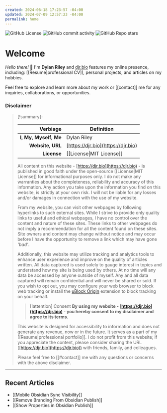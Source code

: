 ```yaml
---
created: 2024-06-18 17:23:57 -04:00
updated: 2024-07-09 12:57:23 -04:00
permalink: home
---
```


![GitHub License](https://img.shields.io/github/license/dj-riley/djr-bio) ![GitHub commit activity](https://img.shields.io/github/commit-activity/w/dj-riley/djr-bio) ![GitHub Repo stars](https://img.shields.io/github/stars/dj-riley/djr-bio)

# Welcome

*Hello there!* 👋 I'm **Dylan Riley** and [djr.bio](https://djr.bio) features my online presence, including: [[Resume|professional CV]], personal projects, and articles on my hobbies.

Feel free to explore and learn more about my work or [[contact]] me for any inquiries, collaborations, or opportunities.

### Disclaimer

> [!summary]-
>
> |              Verbiage | Definition                         |
> | --------------------: | ---------------------------------- |
> | **I, My, Myself, Me** | Dylan Riley                        |
> |      **Website, URL** | [https://djr.bio](https://djr.bio) |
> |           **License** | [[License\|MIT License]]           |
>
> All content on this website - [https://djr.bio](https://djr.bio) - is published in good faith under the open-source [[License|MIT License]] for informational purposes only. I do not make any warranties about the completeness, reliability and accuracy of this information. Any action you take upon the information you find on this website, is strictly at your own risk. I will not be liable for any losses and/or damages in connection with the use of my website.
>
> From my website, you can visit other webpages by following hyperlinks to such external sites. While I strive to provide only quality links to useful and ethical webpages, I have no control over the content and nature of these sites. These links to other webpages do not imply a recommendation for all the content found on these sites. Site owners and content may change without notice and may occur before I have the opportunity to remove a link which may have gone *'bad'*.
>
> Additionally, this website may utilize tracking and analytics tools to enhance user experience and improve on the quality of articles written. All data captured is used solely to gauge interest in topics and understand how my site is being used by others. At no time will any data be accessed by anyone outside of myself. Any and all data captured will remain confidential and will never be shared or sold. If you wish to opt out, you may configure your web browser to block web tracking or install the [uBlock Origin](https://ublockorigin.com/) extension to block tracking on your behalf.
>
> > [!attention] Consent
> > **By using my website - [https://djr.bio](https://djr.bio) - you hereby consent to my disclaimer and agree to its terms.**
>
> This website is designed for accessibility to information and does not generate any revenue, now or in the future. It serves as a part of my [[Resume|professional portfolio]]. I do not profit from this website; if you appreciate the content, please consider sharing the URL ([https://djr.bio](https://djr.bio)) with friends, family, and colleagues.
>
>
> Please feel free to [[#contact]] me with any questions or concerns with the above disclaimer.

---

## Recent Articles

- [[Mobile Obsidian Sync Visibility]]
- [[Remove Branding From Obsidian Publish]]
- [[Show Properties in Obsidian Publish]]
